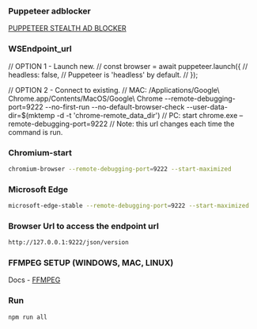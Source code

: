 ### Puppeteer adblocker

[PUPPETEER STEALTH AD BLOCKER](https://stackoverflow.com/questions/75264181/how-to-fix-the-issue-puppeteer-use-isnt-a-function)

### WSEndpoint_url

// OPTION 1 - Launch new.
// const browser = await puppeteer.launch({
// headless: false, // Puppeteer is 'headless' by default.
// });

// OPTION 2 - Connect to existing.
// MAC: /Applications/Google\ Chrome.app/Contents/MacOS/Google\ Chrome --remote-debugging-port=9222 --no-first-run --no-default-browser-check --user-data-dir=$(mktemp -d -t 'chrome-remote_data_dir')
// PC: start chrome.exe –remote-debugging-port=9222
// Note: this url changes each time the command is run.

### Chromium-start

```bash
chromium-browser --remote-debugging-port=9222 --start-maximized
```

### Microsoft Edge

```bash
microsoft-edge-stable --remote-debugging-port=9222 --start-maximized
```

### Browser Url to access the endpoint url

```bash
http://127.0.0.1:9222/json/version
```

### FFMPEG SETUP (WINDOWS, MAC, LINUX)

Docs - [FFMPEG](https://www.npmjs.com/package/fluent-ffmpeg)

### Run

```bash
npm run all
```
